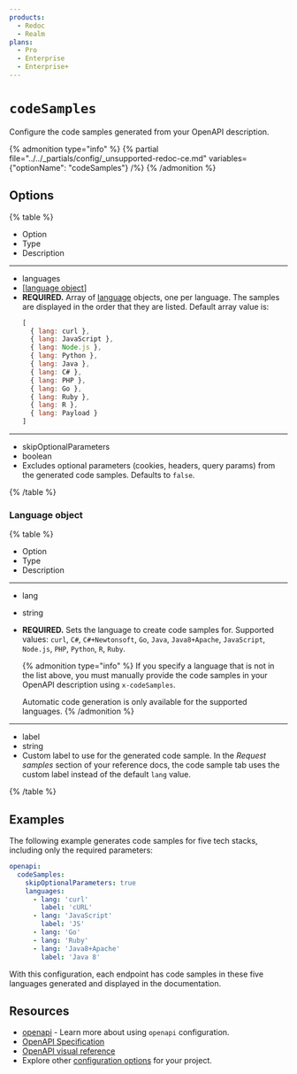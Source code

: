 ```yaml
---
products:
  - Redoc
  - Realm
plans:
  - Pro
  - Enterprise
  - Enterprise+
---
```

# `codeSamples`

Configure the code samples generated from your OpenAPI description.

{% admonition type="info" %}
{% partial file="../../_partials/config/_unsupported-redoc-ce.md" variables={"optionName": "codeSamples"} /%}
{% /admonition %}

## Options

{% table %}

* Option
* Type
* Description

---

* languages
*
  \[[language object](#language-object)]
*
  **REQUIRED.**
  Array of [language](#language-object) objects, one per language.
  The samples are displayed in the order that they are listed.
  Default array value is:
  ```javascript
  [
    { lang: curl },
    { lang: JavaScript },
    { lang: Node.js },
    { lang: Python },
    { lang: Java },
    { lang: C# },
    { lang: PHP },
    { lang: Go },
    { lang: Ruby },
    { lang: R },
    { lang: Payload }
  ]
  ```

---

* skipOptionalParameters
* boolean
*
  Excludes optional parameters (cookies, headers, query params) from the generated code samples.
  Defaults to `false`.

{% /table %}

### Language object

{% table %}

* Option
* Type
* Description

---

* lang
* string
*
  **REQUIRED.**
  Sets the language to create code samples for.
  Supported values: `curl`, `C#`, `C#+Newtonsoft`, `Go`, `Java`, `Java8+Apache`, `JavaScript`, `Node.js`, `PHP`, `Python`, `R`, `Ruby`.

  {% admonition type="info" %}
    If you specify a language that is not in the list above, you must manually provide the code samples in your OpenAPI description using `x-codeSamples`.

    Automatic code generation is only available for the supported languages.
   {% /admonition %}

---

* label
* string
*
  Custom label to use for the generated code sample. In the _Request samples_ section of your reference docs, the code sample tab uses the custom label instead of the default `lang` value.

{% /table %}

## Examples

The following example generates code samples for five tech stacks, including only the required parameters:

```yaml {% title="redocly.yaml" %}
openapi:
  codeSamples:
    skipOptionalParameters: true
    languages:
      - lang: 'curl'
        label: 'cURL'
      - lang: 'JavaScript'
        label: 'JS'
      - lang: 'Go'
      - lang: 'Ruby'
      - lang: 'Java8+Apache'
        label: 'Java 8'
```

With this configuration, each endpoint has code samples in these five languages generated and displayed in the documentation.

## Resources

- [openapi](./index.md) - Learn more about using `openapi` configuration.
- [OpenAPI Specification](https://spec.openapis.org/oas/latest.html)
- [OpenAPI visual reference](https://redocly.com/learn/openapi/openapi-visual-reference)
- Explore other [configuration options](../index.md) for your project.
